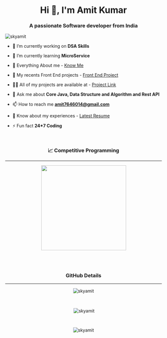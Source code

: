 <h1 align="center">Hi 👋, I'm Amit Kumar</h1>
<h3 align="center">A passionate Software developer from India</h3>

<p align="left"> <img src="https://komarev.com/ghpvc/?username=skyamit&label=Profile%20views&color=0e75b6&style=flat" alt="skyamit" /> </p>

- 🔭 I’m currently working on **DSA Skills**

- 🌱 I’m currently learning **MicroService**

- 📄 Everything About me - <a href="https://skyamit.github.io/Amit-sResume/">Know Me</a>

- 👨‍ My recents Front End projects - <a href="https://musicfake.netlify.app/">Front End Project</a>

- 👨‍💻 All of my projects are available at - <a href="https://github.com/skyamit?tab=repositories">Project Link</a>

- 💬 Ask me about **Core Java, Data Structure and Algorithm and Rest API**

- 📫 How to reach me **amit7646014@gmail.com**

- 📄 Know about my experiences - <a href="https://drive.google.com/file/d/10QhR0LydlVKhEjf-f-ypsWrrSF5b3nAf/view">Latest Resume</a>

- ⚡ Fun fact **24*7 Coding**


<br>

 <h3 align="center">&#128200; Competitive Programming</h3>
<hr>
<p align="center">
<img height="273em" src="https://leetcard.jacoblin.cool/amit-codes?theme=light&font=Karma&ext=contest" />
</p>

<br>

<br>

<h3 align="center">GitHub Details</h3>
<hr>
<p align="center" ><img align="center" src="https://github-readme-stats.vercel.app/api/top-langs?username=skyamit&show_icons=true&locale=en&layout=compact" alt="skyamit" /></p>
<br>
<p align="center">&nbsp;<img align="center" src="https://github-readme-stats.vercel.app/api?username=skyamit&show_icons=true&locale=en" alt="skyamit" /></p>
<br>
<p align="center"><img align="center" src="https://github-readme-streak-stats.herokuapp.com/?user=skyamit&" alt="skyamit" /></p>
